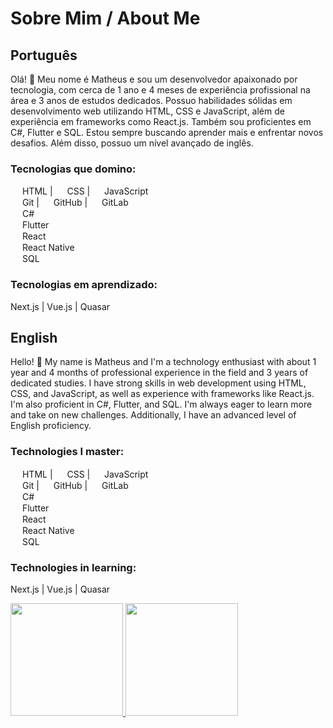 <link rel="stylesheet" type='text/css' href="https://cdn.jsdelivr.net/gh/devicons/devicon@latest/devicon.min.css" />

# Sobre Mim / About Me

## Português

Olá! 👋 Meu nome é Matheus e sou um desenvolvedor apaixonado por tecnologia, com cerca de 1 ano e 4 meses de experiência profissional na área e 3 anos de estudos dedicados. Possuo habilidades sólidas em desenvolvimento web utilizando HTML, CSS e JavaScript, além de experiência em frameworks como React.js. Também sou proficientes em C#, Flutter e SQL. Estou sempre buscando aprender mais e enfrentar novos desafios. Além disso, possuo um nível avançado de inglês.

### Tecnologias que domino:

<img src="https://cdn.jsdelivr.net/gh/devicons/devicon@latest/icons/html5/html5-original.svg" width="15" height="15"/> HTML | <img src="https://cdn.jsdelivr.net/gh/devicons/devicon@latest/icons/css3/css3-original.svg" width="15" height="15"/> CSS | <img src="https://cdn.jsdelivr.net/gh/devicons/devicon@latest/icons/javascript/javascript-original.svg" width="15" height="15"/> JavaScript  
<img loading="lazy" src="https://cdn.jsdelivr.net/gh/devicons/devicon/icons/git/git-original.svg" width="15" height="15"/> Git | <img src="https://cdn.jsdelivr.net/gh/devicons/devicon@latest/icons/github/github-original.svg" width="15" height="15" /> GitHub | <img src="https://cdn.jsdelivr.net/gh/devicons/devicon@latest/icons/gitlab/gitlab-original.svg" width="15" height="15"/> GitLab  
<img src="https://cdn.jsdelivr.net/gh/devicons/devicon@latest/icons/csharp/csharp-original.svg" width="15" height="15"/> C#  
<img src="https://cdn.jsdelivr.net/gh/devicons/devicon@latest/icons/flutter/flutter-original.svg" width="15" height="15"/> Flutter  
<img src="https://cdn.jsdelivr.net/gh/devicons/devicon@latest/icons/react/react-original.svg" width="15" height="15"/> React  
<img src="https://cdn.jsdelivr.net/gh/devicons/devicon@latest/icons/react/react-original.svg" width="15" height="15"/> React Native  
<img src="https://cdn.jsdelivr.net/gh/devicons/devicon@latest/icons/azuresqldatabase/azuresqldatabase-original.svg" width="15" height="15"/> SQL

### Tecnologias em aprendizado:
 Next.js | Vue.js | Quasar

## English

Hello! 👋 My name is Matheus and I'm a technology enthusiast with about 1 year and 4 months of professional experience in the field and 3 years of dedicated studies. I have strong skills in web development using HTML, CSS, and JavaScript, as well as experience with frameworks like React.js. I'm also proficient in C#, Flutter, and SQL. I'm always eager to learn more and take on new challenges. Additionally, I have an advanced level of English proficiency.

### Technologies I master:

<img src="https://cdn.jsdelivr.net/gh/devicons/devicon@latest/icons/html5/html5-original.svg" width="15" height="15"/> HTML | <img src="https://cdn.jsdelivr.net/gh/devicons/devicon@latest/icons/css3/css3-original.svg" width="15" height="15"/> CSS | <img src="https://cdn.jsdelivr.net/gh/devicons/devicon@latest/icons/javascript/javascript-original.svg" width="15" height="15"/> JavaScript  
<img loading="lazy" src="https://cdn.jsdelivr.net/gh/devicons/devicon/icons/git/git-original.svg" width="15" height="15"/> Git | <img src="https://cdn.jsdelivr.net/gh/devicons/devicon@latest/icons/github/github-original.svg" width="15" height="15" /> GitHub | <img src="https://cdn.jsdelivr.net/gh/devicons/devicon@latest/icons/gitlab/gitlab-original.svg" width="15" height="15"/> GitLab  
<img src="https://cdn.jsdelivr.net/gh/devicons/devicon@latest/icons/csharp/csharp-original.svg" width="15" height="15"/> C#  
<img src="https://cdn.jsdelivr.net/gh/devicons/devicon@latest/icons/flutter/flutter-original.svg" width="15" height="15"/> Flutter  
<img src="https://cdn.jsdelivr.net/gh/devicons/devicon@latest/icons/react/react-original.svg" width="15" height="15"/> React  
<img src="https://cdn.jsdelivr.net/gh/devicons/devicon@latest/icons/react/react-original.svg" width="15" height="15"/> React Native  
<img src="https://cdn.jsdelivr.net/gh/devicons/devicon@latest/icons/azuresqldatabase/azuresqldatabase-original.svg" width="15" height="15"/> SQL

### Technologies in learning:
 Next.js | Vue.js | Quasar

<div>
<a href="https://github.com/Masthw">
<img loading="lazy" height="180em" src="https://github-readme-stats.vercel.app/api/top-langs/?username=Masthw&layout=compact&langs_count=7&theme=dracula"/>
<img loading="lazy" height="180em" src="https://github-readme-stats.vercel.app/api?username=Masthw&show_icons=true&theme=dracula&include_all_commits=true&count_private=true"/>
</div>
